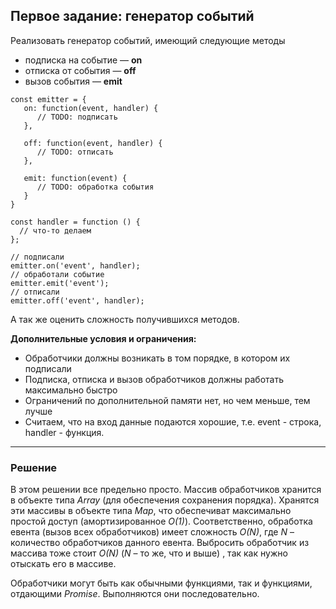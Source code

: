 ## Первое задание: генератор событий
Реализовать генератор событий, имеющий следующие методы
* подписка на событие — **on**
* отписка от события — **off**
* вызов события — **emit**

```
const emitter = {
   on: function(event, handler) {
      // TODO: подписать
   },
   
   off: function(event, handler) {
      // TODO: отписать
   },
   
   emit: function(event) {
      // TODO: обработка события
   }
}

const handler = function () {
  // что-то делаем
};

// подписали
emitter.on('event', handler);
// обработали событие
emitter.emit('event');
// отписали
emitter.off('event', handler);
```

А так же оценить сложность получившихся методов.

**Дополнительные условия и ограничения:**
- Обработчики должны возникать в том порядке, в котором их подписали
- Подписка, отписка и вызов обработчиков должны работать максимально быстро
- Ограничений по дополнительной памяти нет, но чем меньше, тем лучше
- Считаем, что на вход данные подаются хорошие, т.е. event - строка, handler - функция.
--------------------------

### Решение

В этом решении все предельно просто. Массив обработчиков хранится в объекте типа _Array_ (для обеспечения сохранения порядка). Хранятся эти массивы в объекте типа _Map_, что обеспечиват максимально простой доступ (амортизированное _O(1)_). Соответственно, обработка евента (вызов всех обработчиков) имеет сложность _O(N)_, где _N_ – количество обработчиков данного евента. Выбросить обработчик из массива тоже стоит _O(N)_ (_N_ – то же, что и выше) , так как нужно отыскать его в массиве.

Обработчики могут быть как обычными функциями, так и функциями, отдающими _Promise_. Выполняются они последовательно.
